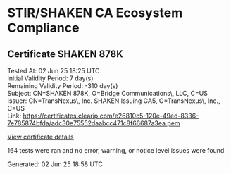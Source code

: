 # STIR/SHAKEN CA Ecosystem Compliance

## Certificate SHAKEN 878K

Tested At: 02 Jun 25 18:25 UTC\
Initial Validity Period: 7 day(s)\
Remaining Validity Period: -310 day(s)\
Subject: CN=SHAKEN 878K, O=Bridge Communications\\, LLC, C=US\
Issuer: CN=TransNexus\\, Inc. SHAKEN Issuing CA5, O=TransNexus\\, Inc., C=US\
Link: https://certificates.clearip.com/e26810c5-120e-49ed-8336-7e785874bfda/adc30e75552daabcc471c8f66687a3ea.pem

[View certificate details](https://x509.io/?cert=MIIC2zCCAoCgAwIBAgIQa2Q3CEinCznNu7XfnLVmPzAKBggqhkjOPQQDAjBWMQswCQYDVQQGEwJVUzEZMBcGA1UEChMQVHJhbnNOZXh1cywgSW5jLjEsMCoGA1UEAxMjVHJhbnNOZXh1cywgSW5jLiBTSEFLRU4gSXNzdWluZyBDQTUwHhcNMjQwNzIwMTUyODQxWhcNMjQwNzI3MTUyODQwWjBIMQswCQYDVQQGEwJVUzEjMCEGA1UEChMaQnJpZGdlIENvbW11bmljYXRpb25zLCBMTEMxFDASBgNVBAMTC1NIQUtFTiA4NzhLMFkwEwYHKoZIzj0CAQYIKoZIzj0DAQcDQgAEWzpFkPAUjIgUBwJw41dtWGU8GD3XHjuwaq%2BUzHBPpraCtdfEpe0WLBUSWv34EFsb%2BeZFoF8lVYYe7ZqZfmDmOqOCATwwggE4MAwGA1UdEwEB%2FwQCMAAwDgYDVR0PAQH%2FBAQDAgeAMB0GA1UdDgQWBBQdtd3vD6I%2F4t%2Bd3zmdLg8x24cFKTAfBgNVHSMEGDAWgBTaALOH%2BII%2Fv7oiomRjtfYvzI51yjAXBgNVHSAEEDAOMAwGCmCGSAGG%2FwkBAQQwgaYGA1UdHwSBnjCBmzCBmKA6oDiGNmh0dHBzOi8vYXV0aGVudGljYXRlLWFwaS5pY29uZWN0aXYuY29tL2Rvd25sb2FkL3YxL2NybKJapFgwVjEUMBIGA1UEBwwLQnJpZGdld2F0ZXIxCzAJBgNVBAgMAk5KMRMwEQYDVQQDDApTVEktUEEgQ1JMMQswCQYDVQQGEwJVUzEPMA0GA1UECgwGU1RJLVBBMBYGCCsGAQUFBwEaBAowCKAGFgQ4NzhLMAoGCCqGSM49BAMCA0kAMEYCIQCil%2FF9yBC6ClspvMY8RmKA%2F4lyoeg%2FHZgVh3Zt%2Fd%2BaeAIhAIxy7%2BRcTMt%2BHA%2F4lMwALkZXejdgfOLXLyNwZ0ufOExt)

164 tests were ran and no error, warning, or notice level issues were found


Generated: 02 Jun 25 18:58 UTC